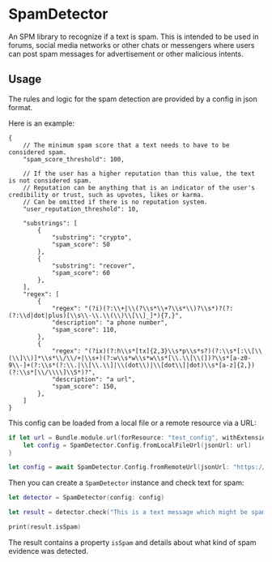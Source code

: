 # SpamDetector

An SPM library to recognize if a text is spam.
This is intended to be used in forums, social media networks or other chats or messengers where users can post spam messages for advertisement or other malicious intents.

## Usage

The rules and logic for the spam detection are provided by a config in json format.

Here is an example:

```json5
{
    // The minimum spam score that a text needs to have to be considered spam.
    "spam_score_threshold": 100,
    
    // If the user has a higher reputation than this value, the text is not considered spam.
    // Reputation can be anything that is an indicator of the user's credibility or trust, such as upvotes, likes or karma.
    // Can be omitted if there is no reputation system.
    "user_reputation_threshold": 10,
    
    "substrings": [
        {
            "substring": "crypto",
            "spam_score": 50
        },
        {
            "substring": "recover",
            "spam_score": 60
        },
    ],
    "regex": [
        {
            "regex": "(?i)(?:\\+|\\(?\\s*\\+?\\s*\\)?\\s*)?(?:(?:\\d|dot|plus)[\\s\\-\\.\\(\\)\\[\\]_]*){7,}",
            "description": "a phone number",
            "spam_score": 110,
        },
        {
            "regex": "(?ix)(?:h\\s*[tx]{2,3}\\s*p\\s*s?)(?:\\s*[:\\[\\(\\]\\)]*\\s*\\/\\/+|\\s+)(?:w\\s*w\\s*w\\s*[\\.\\[\\(])?\\s*[a-z0-9\\-]+(?:\\s*(?:\\.|\\[\\.\\]|\\(dot\\)|\\[dot\\]|dot)\\s*[a-z]{2,})(?:\\s*[\\/\\\\]\\S*)?",
            "description": "a url",
            "spam_score": 150,
        },
    ]
}
```

This config can be loaded from a local file or a remote resource via a URL:

```swift
if let url = Bundle.module.url(forResource: "test_config", withExtension: "json") {
    let config = SpamDetector.Config.fromLocalFileUrl(jsonUrl: url)
}
```

```swift
let config = await SpamDetector.Config.fromRemoteUrl(jsonUrl: "https://www.example.com/test_config.json")
```

Then you can create a `SpamDetector` instance and check text for spam:

```swift
let detector = SpamDetector(config: config)

let result = detector.check("This is a text message which might be spam.")

print(result.isSpam)
```

The result contains a property `isSpam` and details about what kind of spam evidence was detected.
